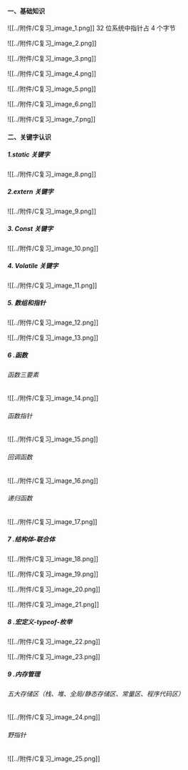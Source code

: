 #### 一、基础知识
![[../附件/C复习_image_1.png]]
32 位系统中指针占 4 个字节

![[../附件/C复习_image_2.png]]


![[../附件/C复习_image_3.png]]

![[../附件/C复习_image_4.png]]

![[../附件/C复习_image_5.png]]

![[../附件/C复习_image_6.png]]

![[../附件/C复习_image_7.png]]

#### 二、关键字认识

##### 1.static 关键字
![[../附件/C复习_image_8.png]]

##### 2.extern 关键字
![[../附件/C复习_image_9.png]]

##### 3. Const 关键字
![[../附件/C复习_image_10.png]]

##### 4. Volatile 关键字
![[../附件/C复习_image_11.png]]

##### 5. 数组和指针
![[../附件/C复习_image_12.png]]

![[../附件/C复习_image_13.png]]

##### 6 .函数
###### 函数三要素
![[../附件/C复习_image_14.png]]

###### 函数指针
![[../附件/C复习_image_15.png]]

###### 回调函数
![[../附件/C复习_image_16.png]]

###### 递归函数
![[../附件/C复习_image_17.png]]

##### 7 .结构体-联合体

![[../附件/C复习_image_18.png]]

![[../附件/C复习_image_19.png]]

![[../附件/C复习_image_20.png]]

![[../附件/C复习_image_21.png]]

##### 8 .宏定义-typeof-枚举
![[../附件/C复习_image_22.png]]

![[../附件/C复习_image_23.png]]

##### 9 .内存管理
###### 五大存储区（栈、堆、全局/静态存储区、常量区、程序代码区）
![[../附件/C复习_image_24.png]]

###### 野指针
![[../附件/C复习_image_25.png]]












































































































































